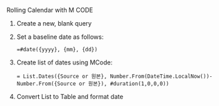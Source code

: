 Rolling Calendar with M CODE

1. Create a new, blank query

2. Set a baseline date as follows:

   ```mcode
   =#date({yyyy}, {mm}, {dd})
   ```

3. Create list of dates using MCode:

   ```Mcode
   = List.Dates({Source or 원본}, Number.From(DateTime.LocalNow())- Number.From({Source or 원본}), #duration(1,0,0,0))
   ```

4. Convert List to Table and format date

